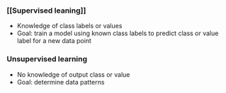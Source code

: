 ### [[Supervised leaning]]
- Knowledge of class labels or values
- Goal: train a model using known class labels to predict class or value label for a new data point

### Unsupervised learning
- No knowledge of output class or value
- Goal: determine data patterns